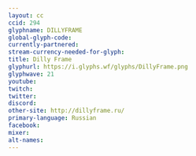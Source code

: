 ```yaml
---
layout: cc
ccid: 294
glyphname: DILLYFRAME
global-glyph-code: 
currently-partnered: 
stream-currency-needed-for-glyph: 
title: Dilly Frame
glyphurl: https://i.glyphs.wf/glyphs/DillyFrame.png
glyphwave: 21
youtube: 
twitch: 
twitter: 
discord: 
other-site: http://dillyframe.ru/
primary-language: Russian
facebook: 
mixer: 
alt-names: 
---
```


